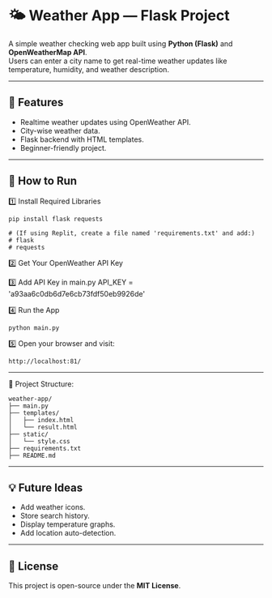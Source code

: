 # 🌤️ Weather App — Flask Project

A simple weather checking web app built using **Python (Flask)** and **OpenWeatherMap API**.  
Users can enter a city name to get real-time weather updates like temperature, humidity, and weather description.

---

## 📌 Features

- Realtime weather updates using OpenWeather API.
- City-wise weather data.
- Flask backend with HTML templates.
- Beginner-friendly project.

---

## 🚀 How to Run

1️⃣ Install Required Libraries
```
pip install flask requests

# (If using Replit, create a file named 'requirements.txt' and add:)
# flask
# requests
```
2️⃣ Get Your OpenWeather API Key

3️⃣ Add API Key in main.py
API_KEY = 'a93aa6c0db6d7e6cb73fdf50eb9926de'

4️⃣ Run the App
```
python main.py
```

5️⃣ Open your browser and visit:
```
http://localhost:81/
```
---
📁 Project Structure:
```
weather-app/
├── main.py
├── templates/
│   ├── index.html
│   └── result.html
├── static/
│   └── style.css 
├── requirements.txt
├── README.md

```
---

## 💡 Future Ideas

- Add weather icons.
- Store search history.
- Display temperature graphs.
- Add location auto-detection.

---

## 🪪 License

This project is open-source under the **MIT License**.
